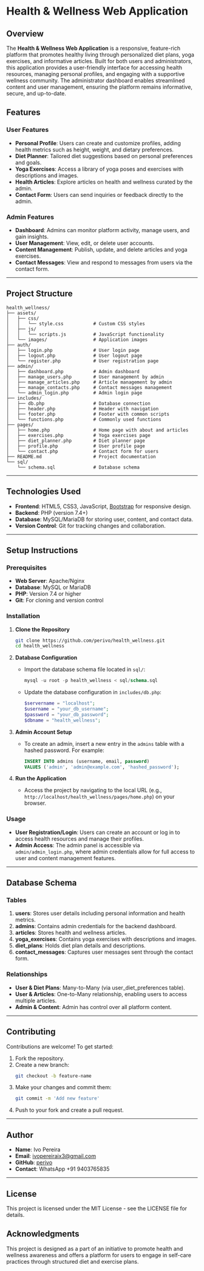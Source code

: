 # Health & Wellness Web Application

## Overview
The **Health & Wellness Web Application** is a responsive, feature-rich platform that promotes healthy living through personalized diet plans, yoga exercises, and informative articles. Built for both users and administrators, this application provides a user-friendly interface for accessing health resources, managing personal profiles, and engaging with a supportive wellness community. The administrator dashboard enables streamlined content and user management, ensuring the platform remains informative, secure, and up-to-date.

## Features
### User Features
- **Personal Profile**: Users can create and customize profiles, adding health metrics such as height, weight, and dietary preferences.
- **Diet Planner**: Tailored diet suggestions based on personal preferences and goals.
- **Yoga Exercises**: Access a library of yoga poses and exercises with descriptions and images.
- **Health Articles**: Explore articles on health and wellness curated by the admin.
- **Contact Form**: Users can send inquiries or feedback directly to the admin.

### Admin Features
- **Dashboard**: Admins can monitor platform activity, manage users, and gain insights.
- **User Management**: View, edit, or delete user accounts.
- **Content Management**: Publish, update, and delete articles and yoga exercises.
- **Contact Messages**: View and respond to messages from users via the contact form.

---

## Project Structure
```plaintext
health_wellness/
├── assets/
│   ├── css/
│   │   └── style.css           # Custom CSS styles
│   ├── js/
│   │   └── scripts.js          # JavaScript functionality
│   └── images/                 # Application images
├── auth/
│   ├── login.php               # User login page
│   ├── logout.php              # User logout page
│   └── register.php            # User registration page
├── admin/
│   ├── dashboard.php           # Admin dashboard
│   ├── manage_users.php        # User management by admin
│   ├── manage_articles.php     # Article management by admin
│   ├── manage_contacts.php     # Contact messages management
│   └── admin_login.php         # Admin login page
├── includes/
│   ├── db.php                  # Database connection
│   ├── header.php              # Header with navigation
│   ├── footer.php              # Footer with common scripts
│   └── functions.php           # Commonly used functions
├── pages/
│   ├── home.php                # Home page with about and articles
│   ├── exercises.php           # Yoga exercises page
│   ├── diet_planner.php        # Diet planner page
│   ├── profile.php             # User profile page
│   └── contact.php             # Contact form for users
├── README.md                   # Project documentation
└── sql/
    └── schema.sql              # Database schema
```

---

## Technologies Used
- **Frontend**: HTML5, CSS3, JavaScript, [Bootstrap](https://getbootstrap.com/) for responsive design.
- **Backend**: PHP (version 7.4+)
- **Database**: MySQL/MariaDB for storing user, content, and contact data.
- **Version Control**: Git for tracking changes and collaboration.

---

## Setup Instructions

### Prerequisites
- **Web Server**: Apache/Nginx
- **Database**: MySQL or MariaDB
- **PHP**: Version 7.4 or higher
- **Git**: For cloning and version control

### Installation

1. **Clone the Repository**
    ```bash
    git clone https://github.com/perivo/health_wellness.git
    cd health_wellness
    ```

2. **Database Configuration**
    - Import the database schema file located in `sql/`:
      ```sql
      mysql -u root -p health_wellness < sql/schema.sql
      ```
    - Update the database configuration in `includes/db.php`:
      ```php
      $servername = "localhost";
      $username = "your_db_username";
      $password = "your_db_password";
      $dbname = "health_wellness";
      ```

3. **Admin Account Setup**
    - To create an admin, insert a new entry in the `admins` table with a hashed password. For example:
      ```sql
      INSERT INTO admins (username, email, password) 
      VALUES ('admin', 'admin@example.com', 'hashed_password');
      ```

4. **Run the Application**
    - Access the project by navigating to the local URL (e.g., `http://localhost/health_wellness/pages/home.php`) on your browser.

### Usage

- **User Registration/Login**: Users can create an account or log in to access health resources and manage their profiles.
- **Admin Access**: The admin panel is accessible via `admin/admin_login.php`, where admin credentials allow for full access to user and content management features.

---

## Database Schema
### Tables
1. **users**: Stores user details including personal information and health metrics.
2. **admins**: Contains admin credentials for the backend dashboard.
3. **articles**: Stores health and wellness articles.
4. **yoga_exercises**: Contains yoga exercises with descriptions and images.
5. **diet_plans**: Holds diet plan details and descriptions.
6. **contact_messages**: Captures user messages sent through the contact form.

### Relationships
- **User & Diet Plans**: Many-to-Many (via user_diet_preferences table).
- **User & Articles**: One-to-Many relationship, enabling users to access multiple articles.
- **Admin & Content**: Admin has control over all platform content.

---

## Contributing

Contributions are welcome! To get started:
1. Fork the repository.
2. Create a new branch:
    ```bash
    git checkout -b feature-name
    ```
3. Make your changes and commit them:
    ```bash
    git commit -m 'Add new feature'
    ```
4. Push to your fork and create a pull request.

---

## Author
- **Name**: Ivo Pereira
- **Email**: [ivopereiraix3@gmail.com](mailto:ivopereiraix3@gmail.com)
- **GitHub**: [perivo](https://github.com/perivo)
- **Contact**: WhatsApp +91 9403765835

---

## License
This project is licensed under the MIT License - see the LICENSE file for details.

## Acknowledgments
This project is designed as a part of an initiative to promote health and wellness awareness and offers a platform for users to engage in self-care practices through structured diet and exercise plans.